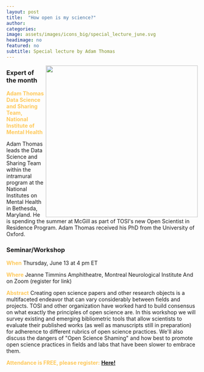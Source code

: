 ```yaml
---
layout: post
title:  "How open is my science?"
author: 
categories:
image: assets/images/icons_big/special_lecture_june.svg
headimage: no
featured: no
subtitle: Special lecture by Adam Thomas
---
```

<style>
orange {
  color: rgba(254, 200, 89, 1);
  font-weight: bold;
}
</style>
<!-- ![](../assets/images/video_screenshots/click-to-see-video.png) -->

<!-- [![](../assets/images/video_screenshots/2023-10-05_osoh_ko_oct-video-screenshot.png)](https://www.youtube.com/watch?v=OHxnwzOKqHM&list=PL4IAzeXaocvx2rSfU1YCuTN3SmnOMqOz3&index=4) -->
<img align="right" width="400" src="{{site.baseurl}}/assets/images/monthly_posters/2024-06-13_osoh_ko_june-poster-portrait.png">

### Expert of the month
<orange>Adam Thomas <br>Data Science and Sharing Team, National Institute of Mental Health</orange>

Adam Thomas leads the Data Science and Sharing Team within the intramural program at the National Institutes on Mental Health in Bethesda, Maryland. He is spending the summer at McGill as part of TOSI's new Open Scientist in Residence Program. Adam Thomas received his PhD from the University of Oxford.

### Seminar/Workshop

<orange>When</orange>
Thursday, June 13 at 4 pm ET

<orange>Where</orange>
Jeanne Timmins Amphitheatre, Montreal Neurological Institute
And on Zoom (register for link)

<orange>Abstract</orange>
Creating open science papers and other research objects is a multifaceted endeavor that can vary considerably between fields and projects. TOSI and other organization have worked hard to build consensus on what exactly the principles of open science are. In this workshop we will survey existing and emerging bibliometric tools that allow scientists to evaluate their published works (as well as manuscripts still in preparation) for adherence to different rubrics of open science practices. We'll also discuss the dangers of "Open Science Shaming" and how best to promote open science practices in fields and labs that have been slower to embrace them.


<orange>Attendance is FREE, please register:</orange> 
**[Here!](https://forms.gle/pSq1LmUE4VNkKLJC6)**
